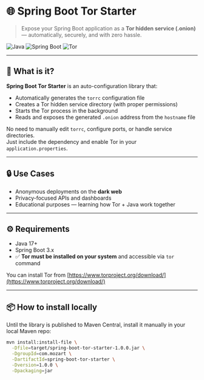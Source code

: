 # 🌐 Spring Boot Tor Starter

> Expose your Spring Boot application as a **Tor hidden service (.onion)** — automatically, securely, and with zero hassle.

![Java](https://img.shields.io/badge/java-17%2B-blue.svg)
![Spring Boot](https://img.shields.io/badge/spring--boot-3.x-brightgreen)
![Tor](https://img.shields.io/badge/tor--network-supported-purple)

---

## 🚀 What is it?

**Spring Boot Tor Starter** is an auto-configuration library that:

- Automatically generates the `torrc` configuration file
- Creates a Tor hidden service directory (with proper permissions)
- Starts the Tor process in the background
- Reads and exposes the generated `.onion` address from the `hostname` file

No need to manually edit `torrc`, configure ports, or handle service directories.  
Just include the dependency and enable Tor in your `application.properties`.

---

## 🔒 Use Cases

- Anonymous deployments on the **dark web**
- Privacy-focused APIs and dashboards
- Educational purposes — learning how Tor + Java work together

---

## ⚙️ Requirements

- Java 17+
- Spring Boot 3.x
- ✅ **Tor must be installed on your system** and accessible via `tor` command

You can install Tor from [https://www.torproject.org/download/](https://www.torproject.org/download/)

---

## 📦 How to install locally

Until the library is published to Maven Central, install it manually in your local Maven repo:

```bash
mvn install:install-file \
  -Dfile=target/spring-boot-tor-starter-1.0.0.jar \
  -DgroupId=com.mozart \
  -DartifactId=spring-boot-tor-starter \
  -Dversion=1.0.0 \
  -Dpackaging=jar
